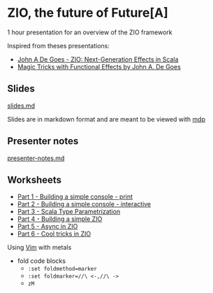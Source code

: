 # ZIO, the future of Future[A]

1 hour presentation for an overview of the ZIO framework

Inspired from theses presentations:

- [John A  De Goes - ZIO: Next-Generation Effects in Scala](https://www.youtube.com/watch?v=mkSHhsJXjdc)
- [Magic Tricks with Functional Effects by John A. De Goes](https://www.youtube.com/watch?v=xpz4rf1RS8c)


## Slides

[slides.md](slides.md)

Slides are in markdown format and are meant to be viewed with [mdp](https://github.com/visit1985/mdp)

## Presenter notes

[presenter-notes.md](presenter-notes.md)

## Worksheets

- [Part 1 - Building a simple console - print](src/main/scala/1-console.print.worksheet.sc)
- [Part 2 - Building a simple console - interactive](src/main/scala/2-console.interactive.worksheet.sc)
- [Part 3 - Scala Type Parametrization](src/main/scala/3-type.parametrization.worksheet.sc)
- [Part 4 - Building a simple ZIO](src/main/scala/4-simple.zio.worksheet.sc)
- [Part 5 - Async in ZIO](src/main/scala/5-async.zio.worksheet.sc)
- [Part 6 - Cool tricks in ZIO](src/main/scala/6-cool.tricks.zio.worksheet.sc)

Using [Vim](https://scalameta.org/metals/docs/editors/vim.html#worksheets) with metals

- fold code blocks
  - `:set foldmethod=marker`
  - `:set foldmarker=//\ <-,//\ ->`
  - `zM`
